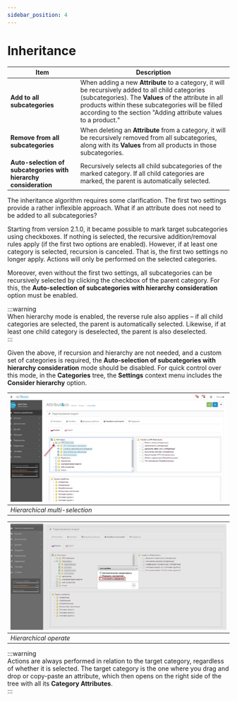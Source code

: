 ```yaml
---
sidebar_position: 4
---
```


# Inheritance

| Item | Description |  
| --- | --- |  
| **Add to all subcategories** | When adding a new **Attribute** to a category, it will be recursively added to all child categories (subcategories). The **Values** of the attribute in all products within these subcategories will be filled according to the section "Adding attribute values to a product." |  
| **Remove from all subcategories** | When deleting an **Attribute** from a category, it will be recursively removed from all subcategories, along with its **Values** from all products in those subcategories. |  
| **Auto-selection of subcategories with hierarchy consideration** | Recursively selects all child subcategories of the marked category. If all child categories are marked, the parent is automatically selected. |  

The inheritance algorithm requires some clarification. The first two settings provide a rather inflexible approach. What if an attribute does not need to be added to all subcategories?  

Starting from version 2.1.0, it became possible to mark target subcategories using checkboxes. If nothing is selected, the recursive addition/removal rules apply (if the first two options are enabled). However, if at least one category is selected, recursion is canceled. That is, the first two settings no longer apply. Actions will only be performed on the selected categories.  

Moreover, even without the first two settings, all subcategories can be recursively selected by clicking the checkbox of the parent category. For this, the **Auto-selection of subcategories with hierarchy consideration** option must be enabled.  

:::warning  
When hierarchy mode is enabled, the reverse rule also applies – if all child categories are selected, the parent is automatically selected. Likewise, if at least one child category is deselected, the parent is also deselected.  
:::

Given the above, if recursion and hierarchy are not needed, and a custom set of categories is required, the **Auto-selection of subcategories with hierarchy consideration** mode should be disabled. For quick control over this mode, in the **Categories** tree, the **Settings** context menu includes the **Consider hierarchy** option.  

| ![Hierarchical multi-selection](/img/tutorial/hier_category.jpg) |
| - |
| *Hierarchical multi-selection* |  

| ![Hierarchical operate](/img/tutorial/hier_operative.jpg) |  
| - |
| *Hierarchical operate* |

:::warning  
Actions are always performed in relation to the target category, regardless of whether it is selected. The target category is the one where you drag and drop or copy-paste an attribute, which then opens on the right side of the tree with all its **Category Attributes**.  
:::

